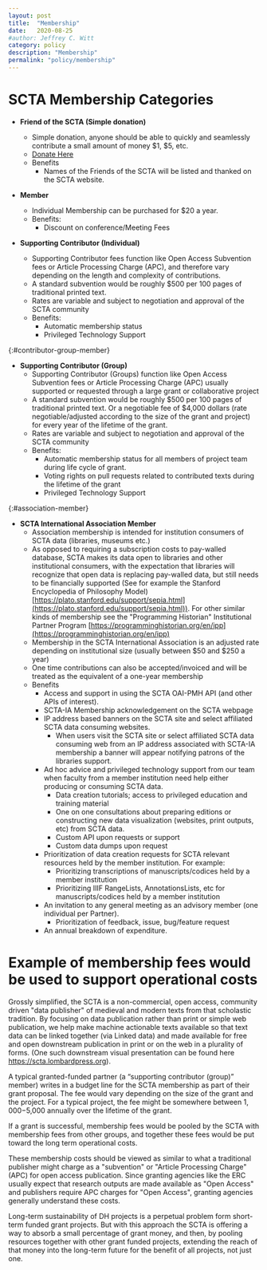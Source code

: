 ```yaml
---
layout: post
title:  "Membership"
date:   2020-08-25
#author: Jeffrey C. Witt
category: policy
description: "Membership"
permalink: "policy/membership"
---
```



# SCTA Membership Categories

* **Friend of the SCTA (Simple donation)**
  * Simple donation, anyone should be able to quickly and seamlessly contribute a small amount of money $1, $5, etc.
  * [Donate Here](https://secure.qgiv.com/for/givescta/)
  * Benefits
    * Names of the Friends of the SCTA will be listed and thanked on the SCTA website.

* **Member**
  * Individual Membership can be purchased for $20 a year. 
  * Benefits: 
    * Discount on conference/Meeting Fees

* **Supporting Contributor (Individual)**
  * Supporting Contributor fees function like Open Access Subvention fees or Article Processing Charge (APC), and therefore vary depending on the length and complexity of contributions. 
  * A standard subvention would be roughly $500 per 100 pages of traditional printed text. 
  * Rates are variable and subject to negotiation and approval of the SCTA community
  * Benefits: 
    * Automatic membership status
    * Privileged Technology Support

{:#contributor-group-member}
* **Supporting Contributor (Group)**
  * Supporting Contributor (Groups) function like Open Access Subvention fees or Article Processing Charge (APC) usually supported or requested through a large grant or collaborative project
  * A standard subvention would be roughly $500 per 100 pages of traditional printed text. Or a negotiable fee of $4,000 dollars (rate negotiable/adjusted according to the size of the grant and project) for every year of the lifetime of the grant.
  * Rates are variable and subject to negotiation and approval of the SCTA community
  * Benefits: 
    * Automatic membership status for all members of project team during life cycle of grant.
    * Voting rights on pull requests related to contributed texts during the lifetime of the grant
    * Privileged Technology Support

{:#association-member}
* **SCTA International Association Member**
  * Association membership is intended for institution consumers of SCTA data (libraries, museums etc.)
  * As opposed to requiring a subscription costs to pay-walled database, SCTA makes its data open to libraries and other institutional consumers, with the expectation that libraries will recognize that open data is replacing pay-walled data, but still needs to be financially supported (See for example the Stanford Encyclopedia of Philosophy Model) [https://plato.stanford.edu/support/sepia.html](https://plato.stanford.edu/support/sepia.html)).
  For other similar kinds of membership see the "Programming Historian" Institutional Partner Program [https://programminghistorian.org/en/ipp](https://programminghistorian.org/en/ipp)
  * Membership in the SCTA International Association is an adjusted rate depending on institutional size (usually between $50 and $250 a year)
  * One time contributions can also be accepted/invoiced and will be treated as the equivalent of a one-year membership
  * Benefits
    * Access and support in using the SCTA OAI-PMH API (and other APIs of interest).
    * SCTA-IA Membership acknowledgement on the SCTA webpage
    * IP address based banners on the SCTA site and select affiliated SCTA data consuming websites. 
      * When users visit the SCTA site or select affiliated SCTA data consuming web from an IP address associated with SCTA-IA membership a banner will appear notifying patrons of the libraries support.
    * Ad hoc advice and privileged technology support from our team when faculty from a member institution need help either producing or consuming SCTA data.
      * Data creation tutorials; access to privileged education and training material
      * One on one consultations about preparing editions or constructing new data visualization (websites, print outputs, etc) from SCTA data.
      * Custom API upon requests or support
      * Custom data dumps upon request
    * Prioritization of data creation requests for SCTA relevant resources held by the member institution. For example:
      * Prioritizing transcriptions of manuscripts/codices held by a member institution
      * Prioritizing IIIF RangeLists, AnnotationsLists, etc for manuscripts/codices held by a member institution
    * An invitation to any general meeting as an advisory member (one individual per Partner).
      * Prioritization of feedback, issue, bug/feature request
    * An annual breakdown of expenditure.


# Example of membership fees would be used to support operational costs

Grossly simplified, the SCTA is a non-commercial, open access, community driven "data publisher" of medieval and modern texts from that scholastic tradition. By focusing on data publication rather than print or simple web publication, we help make machine actionable texts available so that text data can be linked together (via Linked data) and made available for free and open downstream publication in print or on the web in a plurality of forms. (One such downstream visual presentation can be found here https://scta.lombardpress.org). 

A typical granted-funded partner (a “supporting contributor (group)” member) writes in a budget line for the SCTA membership as part of their grant proposal. The fee would vary depending on the size of the grant and the project. For a typical project, the fee might be somewhere between $1,000-$5,000 annually over the lifetime of the grant.

If a grant is successful, membership fees would be pooled by the SCTA with membership fees from other groups, and together these fees would be put toward the long term operational costs. 

These membership costs should be viewed as similar to what a traditional publisher might charge as a "subvention" or "Article Processing Charge" (APC) for open access publication. Since granting agencies like the ERC usually expect that research outputs are made available as "Open Access" and publishers require APC charges for "Open Access", granting agencies generally understand these costs. 

Long-term sustainability of DH projects is a perpetual problem form short-term funded grant projects. But with this approach the SCTA is offering a way to absorb a small percentage of grant money, and then, by pooling resources together with other grant funded projects, extending the reach of that money into the long-term future for the benefit of all projects, not just one.
